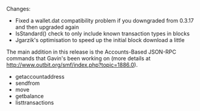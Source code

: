 Changes:
* Fixed a wallet.dat compatibility problem if you downgraded from 0.3.17 and then upgraded again
* IsStandard() check to only include known transaction types in blocks
* Jgarzik's optimisation to speed up the initial block download a little

The main addition in this release is the Accounts-Based JSON-RPC commands that Gavin's been working on (more details at http://www.outbit.org/smf/index.php?topic=1886.0).  
* getaccountaddress
* sendfrom
* move
* getbalance
* listtransactions
